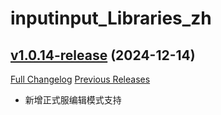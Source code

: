 # inputinput_Libraries_zh

## [v1.0.14-release](https://github.com/CvCn/InputInput/tree/v1.0.14-release) (2024-12-14)
[Full Changelog](https://github.com/CvCn/InputInput/compare/v1.0.13-release...v1.0.14-release) [Previous Releases](https://github.com/CvCn/InputInput/releases)

- 新增正式服编辑模式支持  
